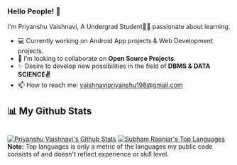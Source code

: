 

### Hello People! 👋
 I'm Priyanshu Vaishnavi, A Undergrad Student👩‍🎓 passionate about learning.<br>
 
 - 💻 Currently working on Android App projects & Web Development projects.
 - 👯 I’m looking to collaborate on **Open Source Projects**.
 - ✨ Desire to develop new possibilities in the field of **DBMS & DATA SCIENCE✌**
 - 📫 How to reach me: vaishnavipriyanshu198@gmail.com

## 📊 My Github Stats

  <br/>
    <a href="https://github.com/priyanshu688/github-readme-stats"><img alt="Priyanshu Vaishnavi's Github Stats" src="https://github-readme-stats.vercel.app/api?username=priyanshu688&show_icons=true&count_private=true&theme=react&hide_border=true&bg_color=0D1117" /></a>
  <a href="https://github.com/priyanshu688/github-readme-stats"><img alt="Subham Raoniar's Top Languages" src="https://github-readme-stats.vercel.app/api/top-langs/?username=priyanshu688&langs_count=8&count_private=true&layout=compact&theme=react&hide_border=true&bg_color=0D1117" /></a>
  <br/>
  <b>Note:</b> Top languages is only a metric of the languages my public code consists of and doesn't reflect experience or skill level.


<br/>
<br/>

<!--
**priyanshu688/priyanshu688** is a ✨ _special_ ✨ repository because its `README.md` (this file) appears on your GitHub profile.

Here are some ideas to get you started:

- 🔭 I’m currently working on ...
- 🌱 I’m currently learning ...
- 👯 I’m looking to collaborate on ...
- 🤔 I’m looking for help with ...
- 💬 Ask me about ...
- 📫 How to reach me:@vaishnavipriyanshu198@gmail.com
- 😄 Pronouns: ...
- ⚡ Fun fact: ...
-->
